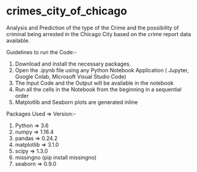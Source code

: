 # crimes_city_of_chicago
Analysis and Prediction of the type of the Crime and the possibility of criminal being arrested in the Chicago City based on the crime report data available.

Guidelines to run the Code:-

  1. Download and install the necessary packages.
  2. Open the .ipynb file using any Python Notebook Application ( Jupyter, Google Colab, Microsoft Visual Studio Code)
  3. The Input Code and the Output will be available in the notebook
  4. Run all the cells in the Notebook from the beginning in a sequential order
  5. Matplotlib and Seaborn plots are generated inline
  
Packages Used ⇒ Version:-
  1. Python ⇒ 3.6
  2. numpy ⇒ 1.16.4
  3. pandas ⇒ 0.24.2
  4. matplotlib ⇒ 3.1.0
  5. scipy ⇒ 1.3.0
  6. missingno (pip install missingno)
  7. seaborn ⇒ 0.9.0
